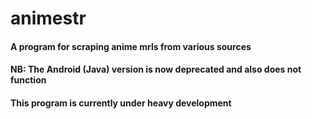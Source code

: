 # animestr
#### A program for scraping anime mrls from various sources
#### NB: The Android (Java) version is now deprecated and also does not function
#### This program is currently under heavy development
